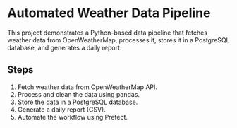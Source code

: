 # Automated Weather Data Pipeline

This project demonstrates a Python-based data pipeline that fetches weather data from OpenWeatherMap, processes it, stores it in a PostgreSQL database, and generates a daily report.

## Steps
1. Fetch weather data from OpenWeatherMap API.
2. Process and clean the data using pandas.
3. Store the data in a PostgreSQL database.
4. Generate a daily report (CSV).
5. Automate the workflow using Prefect.
